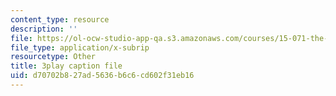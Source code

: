 ```yaml
---
content_type: resource
description: ''
file: https://ol-ocw-studio-app-qa.s3.amazonaws.com/courses/15-071-the-analytics-edge-spring-2017/d70702b827ad5636b6c6cd602f31eb16_uxNfDiKmZ5M.vtt
file_type: application/x-subrip
resourcetype: Other
title: 3play caption file
uid: d70702b8-27ad-5636-b6c6-cd602f31eb16
---
```

